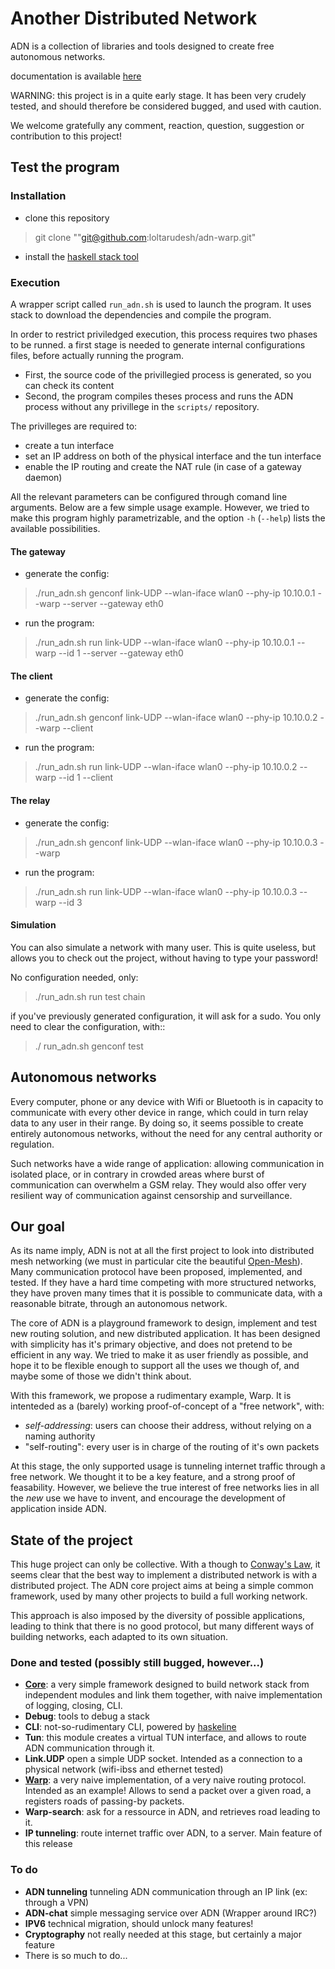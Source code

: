 # Another Distributed Network

ADN is a collection of libraries and tools designed to create free autonomous networks.

documentation is available [here](TODO)

WARNING: this project is in a quite early stage. It has been very crudely tested, and should therefore be considered bugged, and used with caution.

We welcome gratefully any comment, reaction, question, suggestion or contribution to this project!

## Test the program

### Installation

- clone this repository 
> git clone ""git@github.com:loltarudesh/adn-warp.git"
- install the [haskell stack tool](https://docs.haskellstack.org/en/stable/README/)


### Execution

A wrapper script called `run_adn.sh` is used to launch the program.
It uses stack to download the dependencies and compile the program.

In order to restrict priviledged execution, this process requires two phases to be runned. a first stage is needed to generate internal configurations files, before actually running the program.

- First, the source code of the privillegied process is generated, so you can check its content
- Second, the program compiles theses process and runs the ADN process without any privillege in the ```scripts/``` repository. 

The privilleges are required to:

- create a tun interface
- set an IP address on both of the physical interface and the tun interface
- enable the IP routing and create the NAT rule (in case of a gateway daemon)

All the relevant parameters can be configured through comand line arguments.
Below are a few simple usage example. However, we tried to make this program highly parametrizable, and the option ```-h``` (```--help```) lists the available possibilities.


#### The gateway

- generate the config:
> ./run_adn.sh genconf link-UDP --wlan-iface wlan0 --phy-ip 10.10.0.1 --warp --server --gateway eth0

- run the program:
> ./run_adn.sh run link-UDP --wlan-iface wlan0 --phy-ip 10.10.0.1 --warp --id 1 --server --gateway eth0

#### The client

- generate the config:
> ./run_adn.sh genconf link-UDP --wlan-iface wlan0 --phy-ip 10.10.0.2 --warp --client

- run the program:
> ./run_adn.sh run link-UDP --wlan-iface wlan0 --phy-ip 10.10.0.2 --warp --id 1 --client

#### The relay

- generate the config:
> ./run_adn.sh genconf link-UDP --wlan-iface wlan0 --phy-ip 10.10.0.3 --warp 

- run the program:
> ./run_adn.sh run link-UDP --wlan-iface wlan0 --phy-ip 10.10.0.3 --warp --id 3


#### Simulation

You can also simulate a network with many user. This is quite useless, but allows you to check out the project, without having to type your password!

No configuration needed, only:
> ./run_adn.sh run test chain 

if you've previously generated configuration, it will ask for a sudo. You only need to clear the configuration, with::
> ./ run_adn.sh genconf test



## Autonomous networks

Every computer, phone or any device with Wifi or Bluetooth is in capacity to communicate with every other device in range, which could in turn relay data to any user in their range. By doing so, it seems possible to create entirely autonomous networks, without the need for any central authority or regulation.

Such networks have a wide range of application: allowing communication in isolated place, or in contrary in crowded areas where burst of communication can overwhelm a GSM relay. They would also offer very resilient way of communication against censorship and surveillance.

## Our goal
As its name imply, ADN is not at all the first project to look into distributed mesh networking (we must in particular cite the beautiful [Open-Mesh](https://www.open-mesh.org)). Many communication protocol have been proposed, implemented, and tested. If they have a hard time competing with more structured networks, they have proven many times that it is possible to communicate data, with a reasonable bitrate, through an autonomous network.


The core of ADN is a playground framework to design, implement and test new routing solution, and new distributed application.
It has been designed with simplicity has it's primary objective, and does not pretend to be efficient in any way. We tried to make it as user friendly as possible, and hope it to be flexible enough to support all the uses we though of, and maybe some of those we didn't think about. 

With this framework, we propose a rudimentary example, Warp. It is intenteded as a (barely) working proof-of-concept of a "free network", with:
- *self-addressing*: users can choose their address, without relying on a naming authority
- "self-routing": every user is in charge of the routing of it's own packets

At this stage, the only supported usage is tunneling internet traffic through a free network. We thought it to be a key feature, and a strong proof of feasability.
However, we believe the true interest of free networks lies in all the *new* use we have to invent, and encourage the development of application inside ADN.


## State of the project
This huge project can only be collective. With a though to [Conway's Law](https://en.wikipedia.org/wiki/Conway%27s_law), it seems clear that the best way to implement a distributed network is with a distributed project. The ADN core project aims at being a simple common framework, used by many other projects to build a full working network.

This approach is also imposed by the diversity of possible applications, leading to think that there is no good protocol, but many different ways of building networks, each adapted to its own situation. 


### Done and tested (possibly still bugged, however...)

* **[Core](wiki/adn-framework)**: a very simple framework designed to build network stack from independent modules and link them together, with naive implementation of logging, closing, CLI.
* **Debug**: tools to debug a stack
* **CLI**: not-so-rudimentary CLI, powered by [haskeline](https://hackage.haskell.org/package/haskeline)
* **Tun**: this module creates a virtual TUN interface, and allows to route ADN communication through it.
* **Link.UDP** open a simple UDP socket. Intended as a connection to a physical network (wifi-ibss and ethernet tested)
* **[Warp](wiki/warp)**: a very naive implementation, of a very naive routing protocol. Intended as an example! Allows to send a packet over a given road, a registers roads of passing-by packets.
* **Warp-search**: ask for a ressource in ADN, and retrieves road leading to it. 
* **IP tunneling**: route internet traffic over ADN, to a server. Main feature of this release

### To do
* **ADN tunneling** tunneling ADN communication through an IP link (ex: through a VPN)
* **ADN-chat** simple messaging service over ADN (Wrapper around IRC?)
* **IPV6** technical migration, should unlock many features!
* **Cryptography** not really needed at this stage, but certainly a major feature
* There is so much to do...

